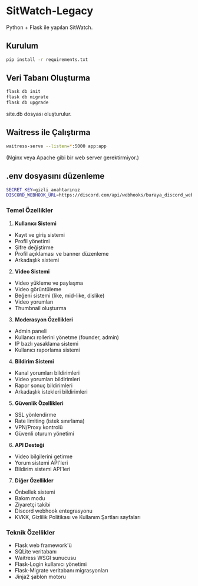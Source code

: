 # SitWatch-Legacy
Python + Flask ile yapılan SitWatch.



## Kurulum

```bash
pip install -r requirements.txt
```



## Veri Tabanı Oluşturma

```bash
flask db init
flask db migrate
flask db upgrade
```

site.db dosyası oluşturulur.


## Waitress ile Çalıştırma

```bash
waitress-serve --listen=*:5000 app:app
```
(Nginx veya Apache gibi bir web server gerektirmiyor.)


## .env dosyasını düzenleme

```bash
SECRET_KEY=gizli_anahtarınız
DISCORD_WEBHOOK_URL=https://discord.com/api/webhooks/buraya_discord_webhook_url_yazın
```


### Temel Özellikler
1. **Kullanıcı Sistemi**
- Kayıt ve giriş sistemi
- Profil yönetimi
- Şifre değiştirme
- Profil açıklaması ve banner düzenleme
- Arkadaşlık sistemi

2. **Video Sistemi**
- Video yükleme ve paylaşma
- Video görüntüleme
- Beğeni sistemi (like, mid-like, dislike)
- Video yorumları
- Thumbnail oluşturma

3. **Moderasyon Özellikleri**
- Admin paneli
- Kullanıcı rollerini yönetme (founder, admin)
- IP bazlı yasaklama sistemi
- Kullanıcı raporlama sistemi

4. **Bildirim Sistemi**
- Kanal yorumları bildirimleri
- Video yorumları bildirimleri
- Rapor sonuç bildirimleri
- Arkadaşlık istekleri bildirimleri

5. **Güvenlik Özellikleri**
- SSL yönlendirme
- Rate limiting (istek sınırlama)
- VPN/Proxy kontrolü
- Güvenli oturum yönetimi

6. **API Desteği**
- Video bilgilerini getirme
- Yorum sistemi API'leri
- Bildirim sistemi API'leri

7. **Diğer Özellikler**
- Önbellek sistemi
- Bakım modu
- Ziyaretçi takibi
- Discord webhook entegrasyonu
- KVKK, Gizlilik Politikası ve Kullanım Şartları sayfaları

### Teknik Özellikler
- Flask web framework'ü
- SQLite veritabanı
- Waitress WSGI sunucusu
- Flask-Login kullanıcı yönetimi
- Flask-Migrate veritabanı migrasyonları
- Jinja2 şablon motoru

